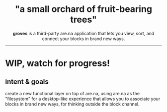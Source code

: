 <!-- <p align="center"><img src="hill.svg" width="420" /></p> -->

<h1 align="center">"a small orchard of fruit-bearing trees"</h1>
<p align="center"><strong>groves</strong> is a third-party are.na application that lets you view, sort, and connect your blocks in brand new ways.</p>

---
# WIP, watch for progress!

## intent & goals
create a new functional layer on top of are.na, using are.na as the "filesystem" for a desktop-like experience that allows you to associate your blocks in brand new ways, for thinking outside the block channel.